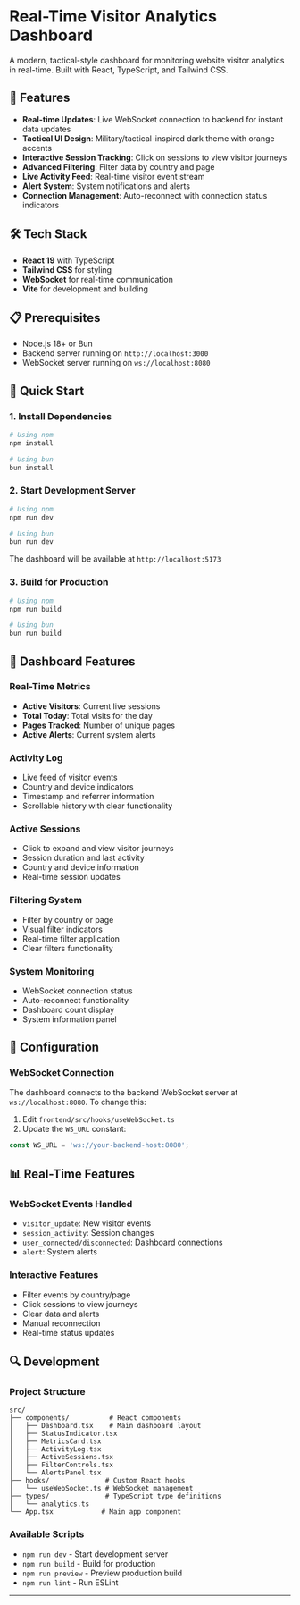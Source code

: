 # Real-Time Visitor Analytics Dashboard

A modern, tactical-style dashboard for monitoring website visitor analytics in real-time. Built with React, TypeScript, and Tailwind CSS.

## 🚀 Features

- **Real-time Updates**: Live WebSocket connection to backend for instant data updates
- **Tactical UI Design**: Military/tactical-inspired dark theme with orange accents
- **Interactive Session Tracking**: Click on sessions to view visitor journeys
- **Advanced Filtering**: Filter data by country and page
- **Live Activity Feed**: Real-time visitor event stream
- **Alert System**: System notifications and alerts
- **Connection Management**: Auto-reconnect with connection status indicators

## 🛠️ Tech Stack

- **React 19** with TypeScript
- **Tailwind CSS** for styling
- **WebSocket** for real-time communication
- **Vite** for development and building

## 📋 Prerequisites

- Node.js 18+ or Bun
- Backend server running on `http://localhost:3000`
- WebSocket server running on `ws://localhost:8080`

## 🚀 Quick Start

### 1. Install Dependencies

```bash
# Using npm
npm install

# Using bun
bun install
```

### 2. Start Development Server

```bash
# Using npm
npm run dev

# Using bun
bun run dev
```

The dashboard will be available at `http://localhost:5173`

### 3. Build for Production

```bash
# Using npm
npm run build

# Using bun
bun run build
```

## 🎯 Dashboard Features

### Real-Time Metrics
- **Active Visitors**: Current live sessions
- **Total Today**: Total visits for the day
- **Pages Tracked**: Number of unique pages
- **Active Alerts**: Current system alerts

### Activity Log
- Live feed of visitor events
- Country and device indicators
- Timestamp and referrer information
- Scrollable history with clear functionality

### Active Sessions
- Click to expand and view visitor journeys
- Session duration and last activity
- Country and device information
- Real-time session updates

### Filtering System
- Filter by country or page
- Visual filter indicators
- Real-time filter application
- Clear filters functionality

### System Monitoring
- WebSocket connection status
- Auto-reconnect functionality
- Dashboard count display
- System information panel

## 🔧 Configuration

### WebSocket Connection

The dashboard connects to the backend WebSocket server at `ws://localhost:8080`. To change this:

1. Edit `frontend/src/hooks/useWebSocket.ts`
2. Update the `WS_URL` constant:

```typescript
const WS_URL = 'ws://your-backend-host:8080';
```

## 📊 Real-Time Features

### WebSocket Events Handled
- `visitor_update`: New visitor events
- `session_activity`: Session changes
- `user_connected/disconnected`: Dashboard connections
- `alert`: System alerts

### Interactive Features
- Filter events by country/page
- Click sessions to view journeys
- Clear data and alerts
- Manual reconnection
- Real-time status updates

## 🔍 Development

### Project Structure
```
src/
├── components/          # React components
│   ├── Dashboard.tsx    # Main dashboard layout
│   ├── StatusIndicator.tsx
│   ├── MetricsCard.tsx
│   ├── ActivityLog.tsx
│   ├── ActiveSessions.tsx
│   ├── FilterControls.tsx
│   └── AlertsPanel.tsx
├── hooks/              # Custom React hooks
│   └── useWebSocket.ts # WebSocket management
├── types/              # TypeScript type definitions
│   └── analytics.ts
└── App.tsx            # Main app component
```

### Available Scripts
- `npm run dev` - Start development server
- `npm run build` - Build for production
- `npm run preview` - Preview production build
- `npm run lint` - Run ESLint
---
